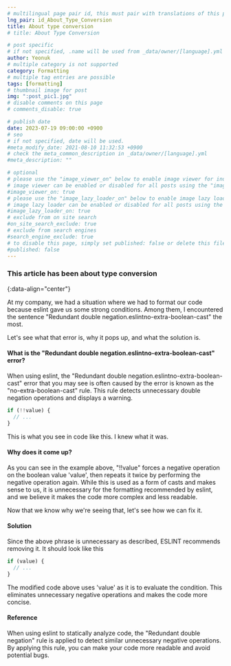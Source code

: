 ```yaml
---
# multilingual page pair id, this must pair with translations of this page. (This name must be unique)
lng_pair: id_About_Type_Conversion
title: About type conversion
# title: About Type Conversion

# post specific
# if not specified, .name will be used from _data/owner/[language].yml
author: Yeonuk
# multiple category is not supported
category: Formatting
# multiple tag entries are possible
tags: [formatting]
# thumbnail image for post
img: ":post_pic1.jpg"
# disable comments on this page
# comments_disable: true

# publish date
date: 2023-07-19 09:00:00 +0900
# seo
# if not specified, date will be used.
#meta_modify_date: 2021-08-10 11:32:53 +0900
# check the meta_common_description in _data/owner/[language].yml
#meta_description: ""

# optional
# please use the "image_viewer_on" below to enable image viewer for individual pages or posts (_posts/ or [language]/_posts folders).
# image viewer can be enabled or disabled for all posts using the "image_viewer_posts: true" setting in _data/conf/main.yml.
#image_viewer_on: true
# please use the "image_lazy_loader_on" below to enable image lazy loader for individual pages or posts (_posts/ or [language]/_posts folders).
# image lazy loader can be enabled or disabled for all posts using the "image_lazy_loader_posts: true" setting in _data/conf/main.yml.
#image_lazy_loader_on: true
# exclude from on site search
#on_site_search_exclude: true
# exclude from search engines
#search_engine_exclude: true
# to disable this page, simply set published: false or delete this file
#published: false
---
```


<!-- outline-start -->

### This article has been about type conversion

{:data-align="center"}

<!-- outline-end -->

At my company, we had a situation where we had to format our code because eslint gave us some strong conditions.
Among them, I encountered the sentence "Redundant double negation.eslintno-extra-boolean-cast" the most.

Let's see what that error is, why it pops up, and what the solution is.

#### What is the "Redundant double negation.eslintno-extra-boolean-cast" error?

When using eslint, the "Redundant double negation.eslintno-extra-boolean-cast" error that you may see is often caused by the error
is known as the "no-extra-boolean-cast" rule. This rule detects unnecessary double negation operations and displays a warning.

```javascript
if (!!value) {
  // ...
}
```

This is what you see in code like this.
I knew what it was.

#### Why does it come up?

As you can see in the example above, "!!value" forces a negative operation on the boolean value 'value', then repeats it twice by performing the negative operation again.
While this is used as a form of casts and makes sense to us, it is unnecessary for the formatting recommended by eslint, and we believe it makes the code more complex and less readable.

Now that we know why we're seeing that, let's see how we can fix it.

#### Solution

Since the above phrase is unnecessary as described, ESLINT recommends removing it.
It should look like this

```javascript
if (value) {
  // ...
}
```

The modified code above uses 'value' as it is to evaluate the condition. This eliminates unnecessary negative operations and makes the code more concise.

#### Reference

When using eslint to statically analyze code, the "Redundant double negation" rule is applied to detect similar unnecessary negative operations.
By applying this rule, you can make your code more readable and avoid potential bugs.
